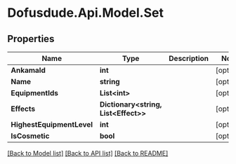 # Dofusdude.Api.Model.Set

## Properties

Name | Type | Description | Notes
------------ | ------------- | ------------- | -------------
**AnkamaId** | **int** |  | [optional] 
**Name** | **string** |  | [optional] 
**EquipmentIds** | **List&lt;int&gt;** |  | [optional] 
**Effects** | **Dictionary&lt;string, List&lt;Effect&gt;&gt;** |  | [optional] 
**HighestEquipmentLevel** | **int** |  | [optional] 
**IsCosmetic** | **bool** |  | [optional] 

[[Back to Model list]](../README.md#documentation-for-models) [[Back to API list]](../README.md#documentation-for-api-endpoints) [[Back to README]](../README.md)

